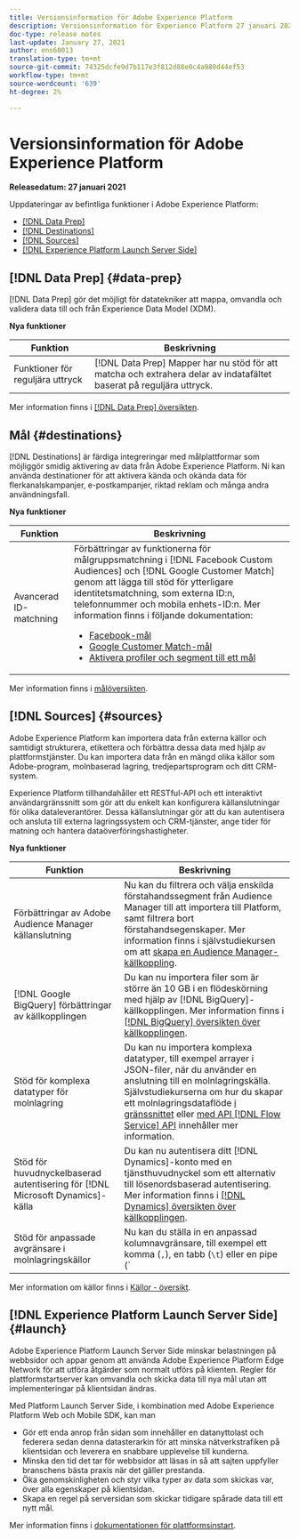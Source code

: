 ```yaml
---
title: Versionsinformation för Adobe Experience Platform
description: Versionsinformation för Experience Platform 27 januari 2021
doc-type: release notes
last-update: January 27, 2021
author: ens60013
translation-type: tm+mt
source-git-commit: 74325dcfe9d7b117e3f812d88e0c4a980d44ef53
workflow-type: tm+mt
source-wordcount: '639'
ht-degree: 2%

---
```



# Versionsinformation för Adobe Experience Platform

**Releasedatum: 27 januari 2021**

Uppdateringar av befintliga funktioner i Adobe Experience Platform:

- [[!DNL Data Prep]](#data-prep)
- [[!DNL Destinations]](#destinations)
- [[!DNL Sources]](#sources)
- [[!DNL Experience Platform Launch Server Side]](#launch)

## [!DNL Data Prep] {#data-prep}

[!DNL Data Prep] gör det möjligt för datatekniker att mappa, omvandla och validera data till och från Experience Data Model (XDM).

**Nya funktioner**

| Funktion | Beskrivning |
| ------- | ----------- |
| Funktioner för reguljära uttryck | [!DNL Data Prep] Mapper har nu stöd för att matcha och extrahera delar av indatafältet baserat på reguljära uttryck. |

Mer information finns i [[!DNL Data Prep] översikten](../../data-prep/home.md).

## Mål {#destinations}

[!DNL Destinations] är färdiga integreringar med målplattformar som möjliggör smidig aktivering av data från Adobe Experience Platform. Ni kan använda destinationer för att aktivera kända och okända data för flerkanalskampanjer, e-postkampanjer, riktad reklam och många andra användningsfall.

**Nya funktioner**

| Funktion | Beskrivning |
| ------- | ----------- |
| Avancerad ID-matchning | Förbättringar av funktionerna för målgruppsmatchning i [!DNL Facebook Custom Audiences] och [!DNL Google Customer Match] genom att lägga till stöd för ytterligare identitetsmatchning, som externa ID:n, telefonnummer och mobila enhets-ID:n. Mer information finns i följande dokumentation: <ul><li>[Facebook-mål](../../destinations/catalog/social/facebook.md)</li><li>[Google Customer Match-mål](../../destinations/catalog/advertising/google-customer-match.md)</li><li>[Aktivera profiler och segment till ett mål](../../destinations/ui/activate-destinations.md)</li></ul> |

Mer information finns i [målöversikten](../../destinations/home.md).

## [!DNL Sources] {#sources}

Adobe Experience Platform kan importera data från externa källor och samtidigt strukturera, etikettera och förbättra dessa data med hjälp av plattformstjänster. Du kan importera data från en mängd olika källor som Adobe-program, molnbaserad lagring, tredjepartsprogram och ditt CRM-system.

Experience Platform tillhandahåller ett RESTful-API och ett interaktivt användargränssnitt som gör att du enkelt kan konfigurera källanslutningar för olika dataleverantörer. Dessa källanslutningar gör att du kan autentisera och ansluta till externa lagringssystem och CRM-tjänster, ange tider för matning och hantera dataöverföringshastigheter.

**Nya funktioner**

| Funktion | Beskrivning |
| ------- | ----------- |
| Förbättringar av Adobe Audience Manager källanslutning | Nu kan du filtrera och välja enskilda förstahandssegment från Audience Manager till att importera till Platform, samt filtrera bort förstahandsegenskaper. Mer information finns i självstudiekursen om att [skapa en Audience Manager-källkoppling](../../sources/tutorials/ui/create/adobe-applications/audience-manager.md). |
| [!DNL Google BigQuery] förbättringar av källkopplingen | Du kan nu importera filer som är större än 10 GB i en flödeskörning med hjälp av [!DNL BigQuery]-källkopplingen. Mer information finns i [[!DNL BigQuery] översikten över källkopplingen](../../sources/connectors/databases/bigquery.md). |
| Stöd för komplexa datatyper för molnlagring | Du kan nu importera komplexa datatyper, till exempel arrayer i JSON-filer, när du använder en anslutning till en molnlagringskälla. Självstudiekurserna om hur du skapar ett molnlagringsdataflöde [i gränssnittet](../../sources/tutorials/ui/dataflow/batch/cloud-storage.md) eller [med API [!DNL Flow Service] API](../../sources/tutorials/api/collect/cloud-storage.md) innehåller mer information. |
| Stöd för huvudnyckelbaserad autentisering för [!DNL Microsoft Dynamics]-källa | Du kan nu autentisera ditt [!DNL Dynamics]-konto med en tjänsthuvudnyckel som ett alternativ till lösenordsbaserad autentisering. Mer information finns i [[!DNL Dynamics] översikten över källkopplingen](../../sources/connectors/crm/ms-dynamics.md). |
| Stöd för anpassade avgränsare i molnlagringskällor | Nu kan du ställa in en anpassad kolumnavgränsare, till exempel ett komma (`,`), en tabb (`\t`) eller en pipe (`|`), för att samla in avgränsade filer i användargränssnittet. Mer information finns i självstudiekursen om att [skapa ett dataflöde med en molnlagringskälla](../../sources/tutorials/ui/dataflow/batch/cloud-storage.md) |

Mer information om källor finns i [Källor - översikt](../../sources/home.md).

## [!DNL Experience Platform Launch Server Side] {#launch}

Adobe Experience Platform Launch Server Side minskar belastningen på webbsidor och appar genom att använda Adobe Experience Platform Edge Network för att utföra åtgärder som normalt utförs på klienten. Regler för plattformstartserver kan omvandla och skicka data till nya mål utan att implementeringar på klientsidan ändras.

Med Platform Launch Server Side, i kombination med Adobe Experience Platform Web och Mobile SDK, kan man

- Gör ett enda anrop från sidan som innehåller en datanyttolast och federera sedan denna datasterarkin för att minska nätverkstrafiken på klientsidan och leverera en snabbare upplevelse till kunderna.
- Minska den tid det tar för webbsidor att läsas in så att sajten uppfyller branschens bästa praxis när det gäller prestanda.
- Öka genomskinligheten och styr vilka typer av data som skickas var, över alla egenskaper på klientsidan.
- Skapa en regel på serversidan som skickar tidigare spårade data till ett nytt mål.

Mer information finns i [dokumentationen för plattformsinstart](https://experienceleague.adobe.com/docs/launch/using/server-side-info/server-side-overview.html?lang=en).